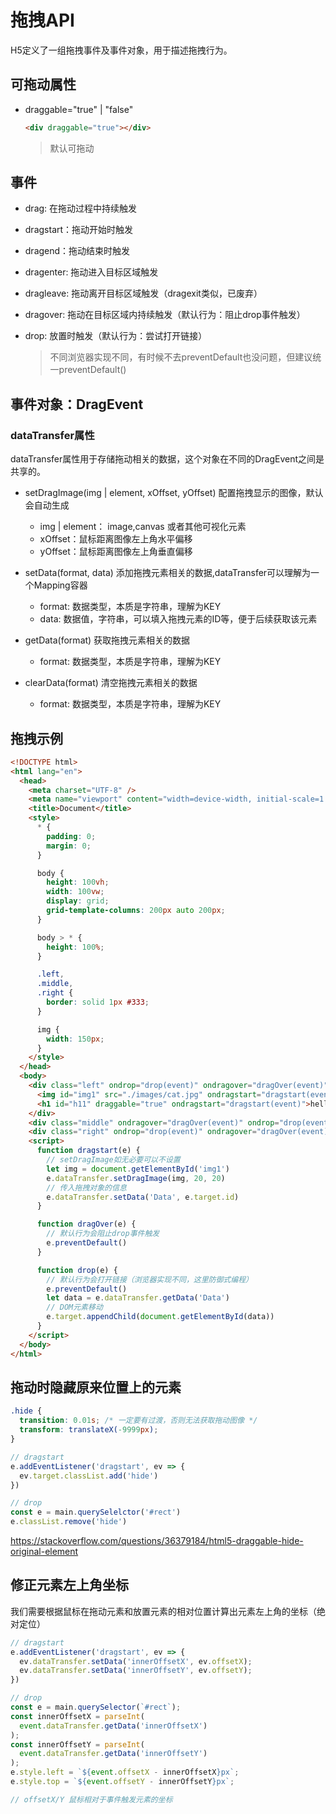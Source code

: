 # 拖拽API

H5定义了一组拖拽事件及事件对象，用于描述拖拽行为。

## 可拖动属性

- draggable="true" | "false"

  ```html
  <div draggable="true"></div>
  ```

  > <img>默认可拖动

## 事件

- drag: 在拖动过程中持续触发

- dragstart：拖动开始时触发

- dragend：拖动结束时触发

- dragenter: 拖动进入目标区域触发

- dragleave: 拖动离开目标区域触发（dragexit类似，已废弃）

- dragover: 拖动在目标区域内持续触发（默认行为：阻止drop事件触发）

- drop: 放置时触发（默认行为：尝试打开链接）

  > 不同浏览器实现不同，有时候不去preventDefault也没问题，但建议统一preventDefault()

## 事件对象：DragEvent

### dataTransfer属性

dataTransfer属性用于存储拖动相关的数据，这个对象在不同的DragEvent之间是共享的。

- setDragImage(img | element, xOffset, yOffset) 配置拖拽显示的图像，默认会自动生成
  - img | element： image,canvas 或者其他可视化元素
  - xOffset：鼠标距离图像左上角水平偏移
  - yOffset：鼠标距离图像左上角垂直偏移
- setData(format, data) 添加拖拽元素相关的数据,dataTransfer可以理解为一个Mapping容器
  - format: 数据类型，本质是字符串，理解为KEY
  - data: 数据值，字符串，可以填入拖拽元素的ID等，便于后续获取该元素

- getData(format) 获取拖拽元素相关的数据
  - format: 数据类型，本质是字符串，理解为KEY
- clearData(format) 清空拖拽元素相关的数据
  - format: 数据类型，本质是字符串，理解为KEY

## 拖拽示例

```html
<!DOCTYPE html>
<html lang="en">
  <head>
    <meta charset="UTF-8" />
    <meta name="viewport" content="width=device-width, initial-scale=1.0" />
    <title>Document</title>
    <style>
      * {
        padding: 0;
        margin: 0;
      }

      body {
        height: 100vh;
        width: 100vw;
        display: grid;
        grid-template-columns: 200px auto 200px;
      }

      body > * {
        height: 100%;
      }

      .left,
      .middle,
      .right {
        border: solid 1px #333;
      }

      img {
        width: 150px;
      }
    </style>
  </head>
  <body>
    <div class="left" ondrop="drop(event)" ondragover="dragOver(event)">
      <img id="img1" src="./images/cat.jpg" ondragstart="dragstart(event)" />
      <h1 id="h11" draggable="true" ondragstart="dragstart(event)">hello</h1>
    </div>
    <div class="middle" ondragover="dragOver(event)" ondrop="drop(event)"></div>
    <div class="right" ondrop="drop(event)" ondragover="dragOver(event)"></div>
    <script>
      function dragstart(e) {
        // setDragImage如无必要可以不设置
        let img = document.getElementById('img1')
        e.dataTransfer.setDragImage(img, 20, 20)
        // 传入拖拽对象的信息
        e.dataTransfer.setData('Data', e.target.id)
      }

      function dragOver(e) {
        // 默认行为会阻止drop事件触发
        e.preventDefault()
      }

      function drop(e) {
        // 默认行为会打开链接（浏览器实现不同，这里防御式编程）
        e.preventDefault()
        let data = e.dataTransfer.getData('Data')
        // DOM元素移动
        e.target.appendChild(document.getElementById(data))
      }
    </script>
  </body>
</html>

```

## 拖动时隐藏原来位置上的元素

```css
.hide {
  transition: 0.01s; /* 一定要有过渡，否则无法获取拖动图像 */
  transform: translateX(-9999px);
}
```

```js
// dragstart
e.addEventListener('dragstart', ev => {
  ev.target.classList.add('hide')
})

// drop
const e = main.querySelelctor('#rect')
e.classList.remove('hide')
```

https://stackoverflow.com/questions/36379184/html5-draggable-hide-original-element



## 修正元素左上角坐标

我们需要根据鼠标在拖动元素和放置元素的相对位置计算出元素左上角的坐标（绝对定位）

```js
// dragstart
e.addEventListener('dragstart', ev => {
  ev.dataTransfer.setData('innerOffsetX', ev.offsetX);
  ev.dataTransfer.setData('innerOffsetY', ev.offsetY);
})

// drop
const e = main.querySelector(`#rect`);
const innerOffsetX = parseInt(
  event.dataTransfer.getData('innerOffsetX')
);
const innerOffsetY = parseInt(
  event.dataTransfer.getData('innerOffsetY')
);
e.style.left = `${event.offsetX - innerOffsetX}px`;
e.style.top = `${event.offsetY - innerOffsetY}px`;

// offsetX/Y 鼠标相对于事件触发元素的坐标
```

